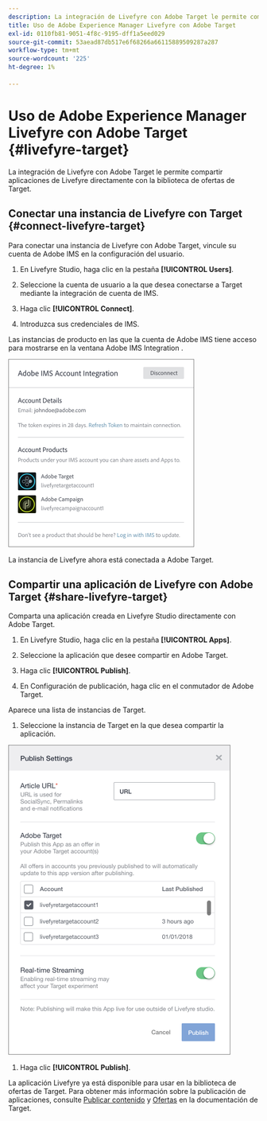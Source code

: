 ```yaml
---
description: La integración de Livefyre con Adobe Target le permite compartir aplicaciones de Livefyre directamente con la biblioteca de ofertas de Target.
title: Uso de Adobe Experience Manager Livefyre con Adobe Target
exl-id: 0110fb81-9051-4f8c-9195-dff1a5eed029
source-git-commit: 53aead87db517e6f68266a66115889509287a287
workflow-type: tm+mt
source-wordcount: '225'
ht-degree: 1%

---
```


# Uso de Adobe Experience Manager Livefyre con Adobe Target {#livefyre-target}

La integración de Livefyre con Adobe Target le permite compartir aplicaciones de Livefyre directamente con la biblioteca de ofertas de Target.

## Conectar una instancia de Livefyre con Target {#connect-livefyre-target}

Para conectar una instancia de Livefyre con Adobe Target, vincule su cuenta de Adobe IMS en la configuración del usuario.

1. En Livefyre Studio, haga clic en la pestaña **[!UICONTROL Users]**.

1. Seleccione la cuenta de usuario a la que desea conectarse a Target mediante la integración de cuenta de IMS.

1. Haga clic **[!UICONTROL Connect]**.

1. Introduzca sus credenciales de IMS.

Las instancias de producto en las que la cuenta de Adobe IMS tiene acceso para mostrarse en la ventana Adobe IMS Integration .

![](assets/livefyre-target-connect.png)

La instancia de Livefyre ahora está conectada a Adobe Target.

## Compartir una aplicación de Livefyre con Adobe Target {#share-livefyre-target}

Comparta una aplicación creada en Livefyre Studio directamente con Adobe Target.

1. En Livefyre Studio, haga clic en la pestaña **[!UICONTROL Apps]**.

1. Seleccione la aplicación que desee compartir en Adobe Target.

1. Haga clic **[!UICONTROL Publish]**.

1. En Configuración de publicación, haga clic en el conmutador de Adobe Target.

Aparece una lista de instancias de Target.

1. Seleccione la instancia de Target en la que desea compartir la aplicación.

![](assets/livefyre-target-publish.png)

1. Haga clic  **[!UICONTROL Publish]**.

La aplicación Livefyre ya está disponible para usar en la biblioteca de ofertas de Target. Para obtener más información sobre la publicación de aplicaciones, consulte [Publicar contenido](/help/using/c-library/t-publish-content.md) y [Ofertas](https://experienceleague.adobe.com/docs/target/using/experiences/offers/manage-content.html?lang=en) en la documentación de Target.
